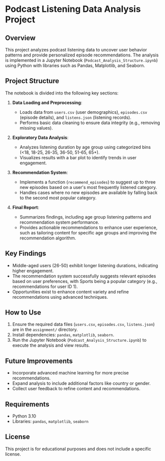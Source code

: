 # Podcast Listening Data Analysis Project

## Overview
This project analyzes podcast listening data to uncover user behavior patterns and provide personalized episode recommendations. The analysis is implemented in a Jupyter Notebook (`Podcast_Analysis_Structure.ipynb`) using Python with libraries such as Pandas, Matplotlib, and Seaborn.

## Project Structure
The notebook is divided into the following key sections:

1. **Data Loading and Preprocessing**:
   - Loads data from `users.csv` (user demographics), `episodes.csv` (episode details), and `listens.json` (listening records).
   - Performs basic data cleaning to ensure data integrity (e.g., removing missing values).

2. **Exploratory Data Analysis**:
   - Analyzes listening duration by age group using categorized bins (<18, 18-25, 26-35, 36-50, 51-65, 65+).
   - Visualizes results with a bar plot to identify trends in user engagement.

3. **Recommendation System**:
   - Implements a function (`recommend_episodes`) to suggest up to three new episodes based on a user's most frequently listened category.
   - Handles cases where no new episodes are available by falling back to the second most popular category.

4. **Final Report**:
   - Summarizes findings, including age group listening patterns and recommendation system performance.
   - Provides actionable recommendations to enhance user experience, such as tailoring content for specific age groups and improving the recommendation algorithm.

## Key Findings
- Middle-aged users (26-50) exhibit longer listening durations, indicating higher engagement.
- The recommendation system successfully suggests relevant episodes based on user preferences, with Sports being a popular category (e.g., recommendations for user ID 1).
- Opportunities exist to enhance content variety and refine recommendations using advanced techniques.

## How to Use
1. Ensure the required data files (`users.csv`, `episodes.csv`, `listens.json`) are in the `assignment/` directory.
2. Install dependencies: `pandas`, `matplotlib`, `seaborn`.
3. Run the Jupyter Notebook (`Podcast_Analysis_Structure.ipynb`) to execute the analysis and view results.

## Future Improvements
- Incorporate advanced machine learning for more precise recommendations.
- Expand analysis to include additional factors like country or gender.
- Collect user feedback to refine content and recommendations.

## Requirements
- Python 3.10
- Libraries: `pandas`, `matplotlib`, `seaborn`

## License
This project is for educational purposes and does not include a specific license.
